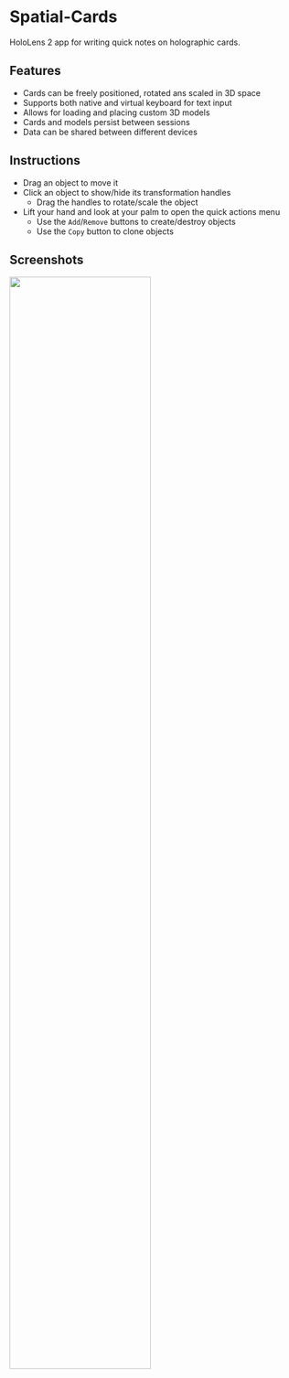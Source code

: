 # Spatial-Cards
HoloLens 2 app for writing quick notes on holographic cards.

## Features
- Cards can be freely positioned, rotated ans scaled in 3D space
- Supports both native and virtual keyboard for text input
- Allows for loading and placing custom 3D models
- Cards and models persist between sessions
- Data can be shared between different devices

## Instructions
- Drag an object to move it
- Click an object to show/hide its transformation handles
  - Drag the handles to rotate/scale the object
- Lift your hand and look at your palm to open the quick actions menu
  - Use the `Add`/`Remove` buttons to create/destroy objects
  - Use the `Copy` button to clone objects

## Screenshots
<img src="https://github.com/user-attachments/assets/65d77f6f-596c-4bec-b39c-b191e94f7c47" width="70%">
